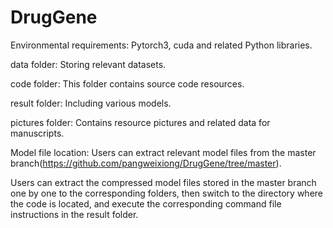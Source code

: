 # DrugGene
Environmental requirements: Pytorch3, cuda and related Python libraries.

data folder: Storing relevant datasets.

code folder: This folder contains source code resources.

result folder: Including various models.

pictures folder: Contains resource pictures and related data for manuscripts.

Model file location: Users can extract relevant model files from the master branch(https://github.com/pangweixiong/DrugGene/tree/master).

Users can extract the compressed model files stored in the master branch one by one to the corresponding folders, then switch to the directory where the code is located, 
and execute the corresponding command file instructions in the result folder.

